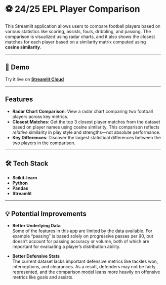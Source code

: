 # ⚽ 24/25 EPL Player Comparison

This Streamlit application allows users to compare football players based on various statistics like scoring, assists, fouls, dribbling, and passing. The comparison is visualized using radar charts, and it also shows the closest matches for each player based on a similarity matrix computed using **cosine similarity**.

---

## 🚀 Demo

Try it live on **[Streamlit Cloud](https://soccermatch.streamlit.app/)**

---

## Features

- **Radar Chart Comparison**: View a radar chart comparing two football players across key metrics.
- **Closest Matches**: Get the top 3 closest player matches from the dataset based on player names using cosine similarity. This comparison reflects *relative* similarity in play style and strengths—not absolute performance.
- **Key Differences**: Discover the largest statistical differences between the two players in the comparison.

---

## 🛠️ Tech Stack

- **Scikit-learn**
- **Python**
- **Pandas**
- **Streamlit**

---

## 💡 Potential Improvements

- **Better Underlying Data**  
  Some of the features in this app are limited by the data available. For example “passing” is based solely on progressive passes per 90, but doesn’t account for passing accuracy or volume, both of which are important for evaluating a player’s distribution ability.

- **Better Defensive Stats**  
  The current dataset lacks important defensive metrics like tackles won, interceptions, and clearances. As a result, defenders may not be fairly represented, and the comparison model leans more heavily on offensive metrics like goals and assists.
